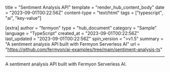 title = "Sentiment Analysis API"
template = "render_hub_content_body"
date = "2023-09-01T00:22:56Z"
content-type = "text/html"
tags = ["typescript", "ai", "key-value"]

[extra]
author = "fermyon"
type = "hub_document"
category = "Sample"
language = "TypeScript"
created_at = "2023-09-01T00:22:56Z"
last_updated = "2023-09-01T00:22:56Z"
spin_version = ">v1.5"
summary = "A sentiment analysis API built with Fermyon Serverless AI"
url = "https://github.com/fermyon/ai-examples/tree/main/sentiment-analysis-ts"

---

A sentiment analysis API built with Fermyon Serverless AI.
